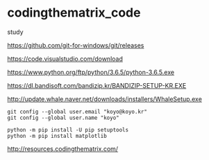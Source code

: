 # codingthematrix_code
study

https://github.com/git-for-windows/git/releases

https://code.visualstudio.com/download

https://www.python.org/ftp/python/3.6.5/python-3.6.5.exe

https://dl.bandisoft.com/bandizip.kr/BANDIZIP-SETUP-KR.EXE

http://update.whale.naver.net/downloads/installers/WhaleSetup.exe

```
git config --global user.email "koyo@koyo.kr"
git config --global user.name "koyo"

python -m pip install -U pip setuptools
python -m pip install matplotlib
```

http://resources.codingthematrix.com/
